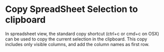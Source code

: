 # Copy SpreadSheet Selection to clipboard

In spreadsheet view, the standard copy shortcut (ctrl+c or cmd+c on OSX)
can be used to copy the current selection in the clipboard.
This copy includes only visible columns, and add the column names as first row.
